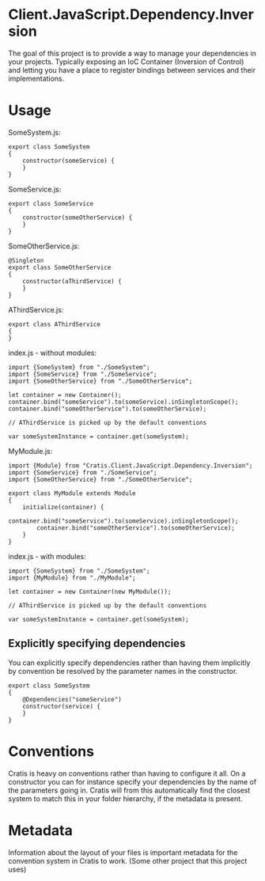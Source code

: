 # Client.JavaScript.Dependency.Inversion

The goal of this project is to provide a way to manage your dependencies in your projects.
Typically exposing an IoC Container (Inversion of Control) and letting you have a place
to register bindings between services and their implementations. 


# Usage

SomeSystem.js:

    export class SomeSystem
    {
        constructor(someService) {
        }
    }

SomeService.js:

    export class SomeService
    {
        constructor(someOtherService) {
        }
    }

SomeOtherService.js:

    @Singleton
    export class SomeOtherService
    {
        constructor(aThirdService) {
        }
    }


AThirdService.js: 

    export class AThirdService
    {
    }

index.js - without modules:

    import {SomeSystem} from "./SomeSystem";
    import {SomeService} from "./SomeService";
    import {SomeOtherService} from "./SomeOtherService";

    let container = new Container();
    container.bind("someService").to(someService).inSingletonScope();
    container.bind("someOtherService").to(someOtherService);

    // AThirdService is picked up by the default conventions

    var someSystemInstance = container.get(someSystem);


MyModule.js:

    import {Module} from "Cratis.Client.JavaScript.Dependency.Inversion";
    import {SomeService} from "./SomeService";
    import {SomeOtherService} from "./SomeOtherService";

    export class MyModule extends Module
    {
        initialize(container) {
            container.bind("someService").to(someService).inSingletonScope();
            container.bind("someOtherService").to(someOtherService);
        }
    } 

index.js - with modules:

    import {SomeSystem} from "./SomeSystem";
    import {MyModule} from "./MyModule";

    let container = new Container(new MyModule());

    // AThirdService is picked up by the default conventions

    var someSystemInstance = container.get(someSystem);


## Explicitly specifying dependencies

You can explicitly specify dependencies rather than having them implicitly by 
convention be resolved by the parameter names in the constructor. 

    export class SomeSystem
    {
        @Dependencies("someService")
        constructor(service) {
        }
    }


# Conventions

Cratis is heavy on conventions rather than having to configure it all. 
On a constructor you can for instance specify your dependencies by the name of
the parameters going in. Cratis will from this automatically find the closest
system to match this in your folder hierarchy, if the metadata is present. 

# Metadata

Information about the layout of your files is important metadata for the convention
system in Cratis to work. (Some other project that this project uses)